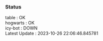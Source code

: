 ### Status


table : OK  
hogwarts : OK  
icy-bot : DOWN  
Latest Update : 2023-10-26 22:06:46.845781
